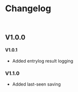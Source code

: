 # Changelog

<br>

## V1.0.0

#### V1.0.1
- Added entrylog result logging


### V1.1.0
- Added last-seen saving